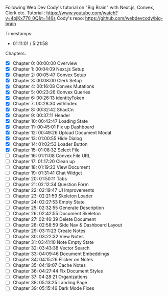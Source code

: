 Following Web Dev Cody's tutorial on "Big Brain" with Next.js, Convex, Clerk etc.
Tutorial : https://www.youtube.com/watch?v=4ojKx770_0Q&t=146s
Cody's repo: https://github.com/webdevcody/big-brain 

Timestamps: 
- 01:11:01 / 5:21:58

Chapters: 
- [X] Chapter 0: 00:00:00 Overview
- [X] Chapter 1: 00:04:09 Next.js Setup
- [X] Chapter 2: 00:05:47 Convex Setup
- [X] Chapter 3: 00:08:00 Clerk Setup
- [X] Chapter 4: 00:16:08 Convex Mutations
- [X] Chapter 5: 00:23:26 Convex Queries
- [X] Chapter 6: 00:26:13 identityToken
- [X] Chapter 7: 00:28:30 withIndex
- [X] Chapter 8: 00:32:42 ShadCn
- [X] Chapter 9: 00:37:11 Header
- [X] Chapter 10: 00:42:47 Loading State
- [X] Chapter 11: 00:45:01 Fix up Dashboard
- [X] Chapter 12: 00:49:26 Upload Document Modal
- [X] Chapter 13: 01:00:55 Hide Dialog
- [X] Chapter 14: 01:02:53 Loader Button
- [X] Chapter 15: 01:08:32 Select File
- [ ] Chapter 16: 01:11:08 Convex File URL
- [ ] Chapter 17: 01:17:20 Clean up
- [ ] Chapter 18: 01:19:23 View Document
- [ ] Chapter 19: 01:31:41 Chat Widget
- [ ] Chapter 20: 01:50:11 Tabs
- [ ] Chapter 21: 02:12:34 Question Form
- [ ] Chapter 22: 02:19:47 UI Improvements
- [ ] Chapter 23: 02:21:59 Skeleton Loader
- [ ] Chapter 24: 02:27:53 Empty State
- [ ] Chapter 25: 02:32:55 Generate Description
- [ ] Chapter 26: 02:42:55 Document Skeleton
- [ ] Chapter 27: 02:46:39 Delete Document
- [ ] Chapter 28: 02:58:59 Side Nav & Dashboard Layout
- [ ] Chapter 29: 03:11:23 Create Notes
- [ ] Chapter 30: 03:22:32 View Notes 
- [ ] Chapter 31: 03:41:10 Note Empty State
- [ ] Chapter 32: 03:43:38 Vector Search
- [ ] Chapter 33: 04:09:46 Document Embeddings
- [ ] Chapter 34: 04:15:26 Flicker on Notes
- [ ] Chapter 35: 04:19:07 Cache Notes
- [ ] Chapter 36: 04:27:44 Fix Document Styles
- [ ] Chapter 37: 04:28:21 Organizations
- [ ] Chapter 38: 05:13:25 Landing Page
- [ ] Chapter 39: 05:15:46 Dark Mode Fixes
